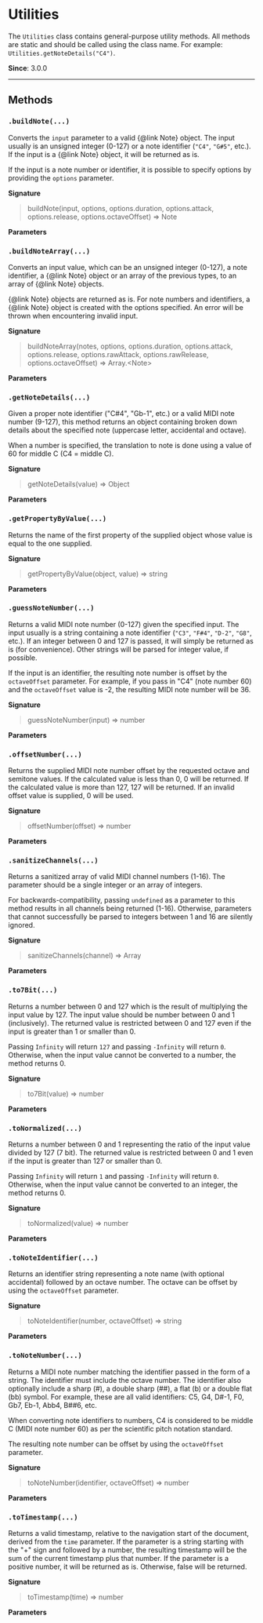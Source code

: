 # Utilities

The `Utilities` class contains general-purpose utility methods. All methods are static and
should be called using the class name. For example: `Utilities.getNoteDetails("C4")`.

**Since**: 3.0.0



***

## Methods

### `.buildNote(...)`

Converts the `input` parameter to a valid {@link Note} object. The input usually is an unsigned
integer (0-127) or a note identifier (`"C4"`, `"G#5"`, etc.). If the input is a {@link Note}
object, it will be returned as is.

If the input is a note number or identifier, it is possible to specify options by providing the
`options` parameter.

**Signature**

> buildNote(input, options, options.duration, options.attack, options.release, options.octaveOffset) ⇒ Note

**Parameters**

### `.buildNoteArray(...)`

Converts an input value, which can be an unsigned integer (0-127), a note identifier, a
{@link Note} object or an array of the previous types, to an array of {@link Note} objects.

{@link Note} objects are returned as is. For note numbers and identifiers, a {@link Note}
object is created with the options specified. An error will be thrown when encountering invalid
input.

**Signature**

> buildNoteArray(notes, options, options.duration, options.attack, options.release, options.rawAttack, options.rawRelease, options.octaveOffset) ⇒ Array.&lt;Note&gt;

**Parameters**

### `.getNoteDetails(...)`

Given a proper note identifier ("C#4", "Gb-1", etc.) or a valid MIDI note number (9-127), this
method returns an object containing broken down details about the specified note (uppercase
letter, accidental and octave).

When a number is specified, the translation to note is done using a value of 60 for middle C
(C4 = middle C).

**Signature**

> getNoteDetails(value) ⇒ Object

**Parameters**

### `.getPropertyByValue(...)`

Returns the name of the first property of the supplied object whose value is equal to the one
supplied.

**Signature**

> getPropertyByValue(object, value) ⇒ string

**Parameters**

### `.guessNoteNumber(...)`

Returns a valid MIDI note number (0-127) given the specified input. The input usually is a
string containing a note identifier (`"C3"`, `"F#4"`, `"D-2"`, `"G8"`, etc.). If an integer
between 0 and 127 is passed, it will simply be returned as is (for convenience). Other strings
will be parsed for integer value, if possible.

If the input is an identifier, the resulting note number is offset by the `octaveOffset`
parameter. For example, if you pass in "C4" (note number 60) and the `octaveOffset` value is
-2, the resulting MIDI note number will be 36.

**Signature**

> guessNoteNumber(input) ⇒ number

**Parameters**

### `.offsetNumber(...)`

Returns the supplied MIDI note number offset by the requested octave and semitone values. If
the calculated value is less than 0, 0 will be returned. If the calculated value is more than
127, 127 will be returned. If an invalid offset value is supplied, 0 will be used.

**Signature**

> offsetNumber(offset) ⇒ number

**Parameters**

### `.sanitizeChannels(...)`

Returns a sanitized array of valid MIDI channel numbers (1-16). The parameter should be a
single integer or an array of integers.

For backwards-compatibility, passing `undefined` as a parameter to this method results in all
channels being returned (1-16). Otherwise, parameters that cannot successfully be parsed to
integers between 1 and 16 are silently ignored.

**Signature**

> sanitizeChannels(channel) ⇒ Array

**Parameters**

### `.to7Bit(...)`

Returns a number between 0 and 127 which is the result of multiplying the input value by 127.
The input value should be number between 0 and 1 (inclusively). The returned value is
restricted between 0 and 127 even if the input is greater than 1 or smaller than 0.

Passing `Infinity` will return `127` and passing `-Infinity` will return `0`. Otherwise, when
the input value cannot be converted to a number, the method returns 0.

**Signature**

> to7Bit(value) ⇒ number

**Parameters**

### `.toNormalized(...)`

Returns a number between 0 and 1 representing the ratio of the input value divided by 127 (7
bit). The returned value is restricted between 0 and 1 even if the input is greater than 127 or
smaller than 0.

Passing `Infinity` will return `1` and passing `-Infinity` will return `0`. Otherwise, when the
input value cannot be converted to an integer, the method returns 0.

**Signature**

> toNormalized(value) ⇒ number

**Parameters**

### `.toNoteIdentifier(...)`

Returns an identifier string representing a note name (with optional accidental) followed by an
octave number. The octave can be offset by using the `octaveOffset` parameter.

**Signature**

> toNoteIdentifier(number, octaveOffset) ⇒ string

**Parameters**

### `.toNoteNumber(...)`

Returns a MIDI note number matching the identifier passed in the form of a string. The
identifier must include the octave number. The identifier also optionally include a sharp (#),
a double sharp (##), a flat (b) or a double flat (bb) symbol. For example, these are all valid
identifiers: C5, G4, D#-1, F0, Gb7, Eb-1, Abb4, B##6, etc.

When converting note identifiers to numbers, C4 is considered to be middle C (MIDI note number
60) as per the scientific pitch notation standard.

The resulting note number can be offset by using the `octaveOffset` parameter.

**Signature**

> toNoteNumber(identifier, octaveOffset) ⇒ number

**Parameters**

### `.toTimestamp(...)`

Returns a valid timestamp, relative to the navigation start of the document, derived from the
`time` parameter. If the parameter is a string starting with the "+" sign and followed by a
number, the resulting timestamp will be the sum of the current timestamp plus that number. If
the parameter is a positive number, it will be returned as is. Otherwise, false will be
returned.

**Signature**

> toTimestamp(time) ⇒ number

**Parameters**



